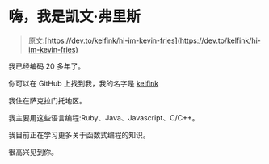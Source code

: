 # 嗨，我是凯文·弗里斯

> 原文:[https://dev.to/kelfink/hi-im-kevin-fries](https://dev.to/kelfink/hi-im-kevin-fries)

我已经编码 20 多年了。

你可以在 GitHub 上找到我，我的名字是 [kelfink](https://github.com/kelfink)

我住在萨克拉门托地区。

我主要用这些语言编程:Ruby、Java、Javascript、C/C++。

我目前正在学习更多关于函数式编程的知识。

很高兴见到你。